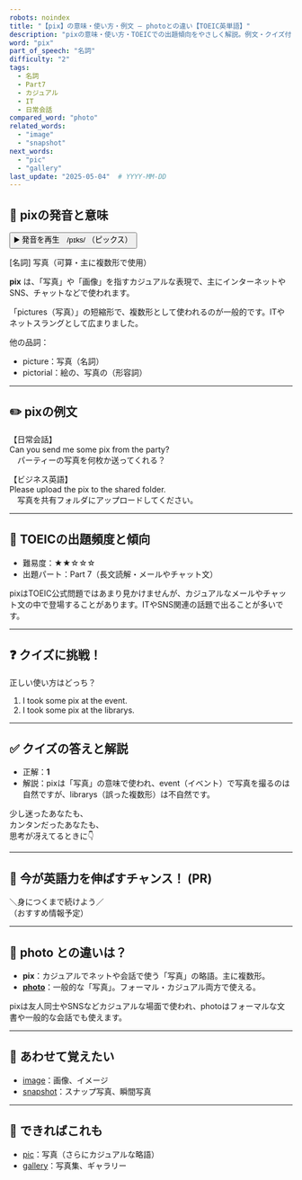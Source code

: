 ```yaml
---
robots: noindex
title: "【pix】の意味・使い方・例文 ― photoとの違い【TOEIC英単語】"
description: "pixの意味・使い方・TOEICでの出題傾向をやさしく解説。例文・クイズ付きでphotoとの違いもわかりやすく学べます。"
word: "pix"
part_of_speech: "名詞"
difficulty: "2"
tags:
  - 名詞
  - Part7
  - カジュアル
  - IT
  - 日常会話
compared_word: "photo"
related_words:
  - "image"
  - "snapshot"
next_words:
  - "pic"
  - "gallery"
last_update: "2025-05-04"  # YYYY-MM-DD
---
```


## 🔰 pixの発音と意味

<button class="play-audio" onclick="playTTS('pix')">
  <span class="play-audio-main">
    ▶️ 発音を再生　/pɪks/
  </span>
  <span class="play-audio-sub">
    （ピックス）
  </span>
</button>

[名詞] 写真（可算・主に複数形で使用）

**pix** は、「写真」や「画像」を指すカジュアルな表現で、主にインターネットやSNS、チャットなどで使われます。

「pictures（写真）」の短縮形で、複数形として使われるのが一般的です。ITやネットスラングとして広まりました。

他の品詞：  
- picture：写真（名詞）
- pictorial：絵の、写真の（形容詞）

---

## ✏️ pixの例文

【日常会話】  
Can you send me some pix from the party?  
　パーティーの写真を何枚か送ってくれる？

【ビジネス英語】  
Please upload the pix to the shared folder.  
　写真を共有フォルダにアップロードしてください。

---

## 🎯 TOEICの出題頻度と傾向

- 難易度：★★☆☆☆
- 出題パート：Part 7（長文読解・メールやチャット文）

pixはTOEIC公式問題ではあまり見かけませんが、カジュアルなメールやチャット文の中で登場することがあります。ITやSNS関連の話題で出ることが多いです。

---

## ❓ クイズに挑戦！

正しい使い方はどっち？

1. I took some pix at the event.  
2. I took some pix at the librarys.

---

## ✅ クイズの答えと解説

- 正解：**1**
- 解説：pixは「写真」の意味で使われ、event（イベント）で写真を撮るのは自然ですが、librarys（誤った複数形）は不自然です。

少し迷ったあなたも、  
カンタンだったあなたも、  
思考が冴えてるときに👇️

---

## 🚀 今が英語力を伸ばすチャンス！ (PR)

<div class="info-center">
＼身につくまで続けよう／<br>  
（おすすめ情報予定）
</div>

---

## 🤔  photo との違いは？

- **pix**：カジュアルでネットや会話で使う「写真」の略語。主に複数形。
- **[photo](/word/photo)**：一般的な「写真」。フォーマル・カジュアル両方で使える。

pixは友人同士やSNSなどカジュアルな場面で使われ、photoはフォーマルな文書や一般的な会話でも使えます。

---

## 🧩 あわせて覚えたい

- [image](/word/image)：画像、イメージ
- [snapshot](/word/snapshot)：スナップ写真、瞬間写真

---

## 📖 できればこれも

- [pic](/word/pic)：写真（さらにカジュアルな略語）
- [gallery](/word/gallery)：写真集、ギャラリー

<!-- cvid: aid15_bid24 -->
